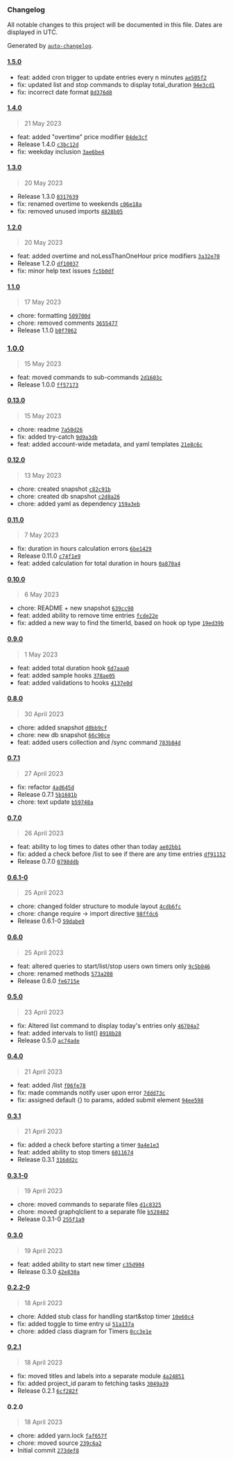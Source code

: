 ### Changelog

All notable changes to this project will be documented in this file. Dates are displayed in UTC.

Generated by [`auto-changelog`](https://github.com/CookPete/auto-changelog).

#### [1.5.0](https://github.com/gokceno/happy-path-time-tracker/compare/1.4.0...1.5.0)

- feat: added cron trigger to update entries every n minutes [`ae505f2`](https://github.com/gokceno/happy-path-time-tracker/commit/ae505f27289f022bfc5c9a442d1541c978099b68)
- fix: updated list and stop commands to display total_duration [`94e3cd1`](https://github.com/gokceno/happy-path-time-tracker/commit/94e3cd135b0e14cfd0f5d0e71d83b4a71765f683)
- fix: incorrect date format [`0d376d8`](https://github.com/gokceno/happy-path-time-tracker/commit/0d376d81380ae9240d31aab17977ab2fbed5086a)

#### [1.4.0](https://github.com/gokceno/happy-path-time-tracker/compare/1.3.0...1.4.0)

> 21 May 2023

- feat: added "overtime" price modifier [`04de3cf`](https://github.com/gokceno/happy-path-time-tracker/commit/04de3cf317f7d6614917cd87046fbc873fdee655)
- Release 1.4.0 [`c3bc12d`](https://github.com/gokceno/happy-path-time-tracker/commit/c3bc12df3dd5e2dabc02f68d4e6b81a13d37fe5e)
- fix: weekday inclusion [`3ae6be4`](https://github.com/gokceno/happy-path-time-tracker/commit/3ae6be42f8495f101cef94dfd08eb20b9094e33d)

#### [1.3.0](https://github.com/gokceno/happy-path-time-tracker/compare/1.2.0...1.3.0)

> 20 May 2023

- Release 1.3.0 [`8317639`](https://github.com/gokceno/happy-path-time-tracker/commit/83176392883deec452e60cae01f22fdd909941f5)
- fix: renamed overtime to weekends [`c06e18a`](https://github.com/gokceno/happy-path-time-tracker/commit/c06e18a31c35e0d5dcd56e63b75d2d3431eafae7)
- fix: removed unused imports [`4828b05`](https://github.com/gokceno/happy-path-time-tracker/commit/4828b051df527f9901c91c2896a38c3ace15959c)

#### [1.2.0](https://github.com/gokceno/happy-path-time-tracker/compare/1.1.0...1.2.0)

> 20 May 2023

- feat: added overtime and noLessThanOneHour price modifiers [`3a32e70`](https://github.com/gokceno/happy-path-time-tracker/commit/3a32e70b9a4748fc91fca0c0eafd99dc671a6fc8)
- Release 1.2.0 [`df10037`](https://github.com/gokceno/happy-path-time-tracker/commit/df10037825151f5a08e9fe6840bc076ead01aca5)
- fix: minor help text issues [`fc5b0df`](https://github.com/gokceno/happy-path-time-tracker/commit/fc5b0dfe3675ceba33866d7f88a0451ed126957e)

#### [1.1.0](https://github.com/gokceno/happy-path-time-tracker/compare/1.0.0...1.1.0)

> 17 May 2023

- chore: formatting [`509700d`](https://github.com/gokceno/happy-path-time-tracker/commit/509700dda0aab80a3a91d4bf6f9aa3088db17261)
- chore: removed comments [`3655477`](https://github.com/gokceno/happy-path-time-tracker/commit/3655477ae3c8be97fd772b6d3b01a6b5b394164d)
- Release 1.1.0 [`b0f7062`](https://github.com/gokceno/happy-path-time-tracker/commit/b0f70622d555e5ade3b7036d4e79d8f92c32470c)

### [1.0.0](https://github.com/gokceno/happy-path-time-tracker/compare/0.13.0...1.0.0)

> 15 May 2023

- feat: moved commands to sub-commands [`2d1603c`](https://github.com/gokceno/happy-path-time-tracker/commit/2d1603c281c6da154d5973312802eae37389f8ab)
- Release 1.0.0 [`ff57173`](https://github.com/gokceno/happy-path-time-tracker/commit/ff57173c48e930bc901c9a1f5125739da4028fda)

#### [0.13.0](https://github.com/gokceno/happy-path-time-tracker/compare/0.12.0...0.13.0)

> 15 May 2023

- chore: readme [`7a50d26`](https://github.com/gokceno/happy-path-time-tracker/commit/7a50d26d0266f1fabd68074fb9d8a8dd5939a9d2)
- fix: added try-catch [`9d9a3db`](https://github.com/gokceno/happy-path-time-tracker/commit/9d9a3dbba4577da651987652421f6c29abf08192)
- feat: added account-wide metadata, and yaml templates [`21e8c6c`](https://github.com/gokceno/happy-path-time-tracker/commit/21e8c6c1ee2270221f524f8f2746f9f9ec11ab1f)

#### [0.12.0](https://github.com/gokceno/happy-path-time-tracker/compare/0.11.0...0.12.0)

> 13 May 2023

- chore: created snapshot [`c82c91b`](https://github.com/gokceno/happy-path-time-tracker/commit/c82c91b82716f86fb9d60c0d0d9febd69fea0ae5)
- chore: created db snapshot [`c2d8a26`](https://github.com/gokceno/happy-path-time-tracker/commit/c2d8a268b1993dd95ecb5b20c2f9827f99ba315e)
- chore: added yaml as dependency [`159a3eb`](https://github.com/gokceno/happy-path-time-tracker/commit/159a3eb702bf130c1701b3bd93224c5f8a085b73)

#### [0.11.0](https://github.com/gokceno/happy-path-time-tracker/compare/0.10.0...0.11.0)

> 7 May 2023

- fix: duration in hours calculation errors [`6be1429`](https://github.com/gokceno/happy-path-time-tracker/commit/6be14299d3e45751ed6abbb79f05521242856b2d)
- Release 0.11.0 [`c74f1e9`](https://github.com/gokceno/happy-path-time-tracker/commit/c74f1e924cd7eba6b1f2164774e495045f03a41c)
- feat: added calculation for total duration in hours [`0a870a4`](https://github.com/gokceno/happy-path-time-tracker/commit/0a870a4be7e5bf59947a6a7f2985ff49fe0adae6)

#### [0.10.0](https://github.com/gokceno/happy-path-time-tracker/compare/0.9.0...0.10.0)

> 6 May 2023

- chore: README + new snapshot [`639cc90`](https://github.com/gokceno/happy-path-time-tracker/commit/639cc90024e4bf58a5892a8bc793503d9ee20b86)
- feat: added ability to remove time entries [`fcde22e`](https://github.com/gokceno/happy-path-time-tracker/commit/fcde22e7d7d478b1d1b2d5300eeb84f4ba8cba1c)
- fix: added a new way to find the timerId, based on hook op type [`19ed39b`](https://github.com/gokceno/happy-path-time-tracker/commit/19ed39ba927a3c1ad9d320c87dae516c1c5adc0c)

#### [0.9.0](https://github.com/gokceno/happy-path-time-tracker/compare/0.8.0...0.9.0)

> 1 May 2023

- feat: added total duration hook [`6d7aaa0`](https://github.com/gokceno/happy-path-time-tracker/commit/6d7aaa018164c04651cb2e7ada2a43f059a0e398)
- feat: added sample hooks [`378ae05`](https://github.com/gokceno/happy-path-time-tracker/commit/378ae05fca19e25b376ec684147859662cd94fd9)
- feat: added validations to hooks [`4137e0d`](https://github.com/gokceno/happy-path-time-tracker/commit/4137e0d477f48cd39446ea4f632786669415bc19)

#### [0.8.0](https://github.com/gokceno/happy-path-time-tracker/compare/0.7.1...0.8.0)

> 30 April 2023

- chore: added snapshot [`d0bb9cf`](https://github.com/gokceno/happy-path-time-tracker/commit/d0bb9cff25d7031bc3bb21b51f036e24781039aa)
- chore: new db snapshot [`66c90ce`](https://github.com/gokceno/happy-path-time-tracker/commit/66c90ced6fe2b9afadeb8e350d327338f49da0c8)
- feat: added users collection and /sync command [`783b84d`](https://github.com/gokceno/happy-path-time-tracker/commit/783b84d59da285f186a8a7be3ca93c5c609b74b9)

#### [0.7.1](https://github.com/gokceno/happy-path-time-tracker/compare/0.7.0...0.7.1)

> 27 April 2023

- fix: refactor [`4ad645d`](https://github.com/gokceno/happy-path-time-tracker/commit/4ad645d7cd37ad0eebd13c3f4d6d5eef0a91b763)
- Release 0.7.1 [`5b1681b`](https://github.com/gokceno/happy-path-time-tracker/commit/5b1681baa6ac04c5f1a32f2576a4da3cbb540213)
- chore: text update [`b59748a`](https://github.com/gokceno/happy-path-time-tracker/commit/b59748a8390152bc81d0ebf96befab7bbc1fbf27)

#### [0.7.0](https://github.com/gokceno/happy-path-time-tracker/compare/0.6.1-0...0.7.0)

> 26 April 2023

- feat: ability to log times to dates other than today [`ae02bb1`](https://github.com/gokceno/happy-path-time-tracker/commit/ae02bb1613c426a8365bb63a60fb338c79eb8d8c)
- fix: added a check before /list to see if there are any time entries [`df91152`](https://github.com/gokceno/happy-path-time-tracker/commit/df91152b421657108ef377d86d9bdf149718ba40)
- Release 0.7.0 [`0798ddb`](https://github.com/gokceno/happy-path-time-tracker/commit/0798ddb17dabd15b478e634268627e165127812d)

#### [0.6.1-0](https://github.com/gokceno/happy-path-time-tracker/compare/0.6.0...0.6.1-0)

> 25 April 2023

- chore: changed folder structure to module layout [`4cdb6fc`](https://github.com/gokceno/happy-path-time-tracker/commit/4cdb6fcd2725e1f996e09f3573c916a57f107afe)
- chore: change require -&gt; import directive [`98ffdc6`](https://github.com/gokceno/happy-path-time-tracker/commit/98ffdc646a7f97ecbcbb09d3c0a14e0ac9e7519e)
- Release 0.6.1-0 [`59dabe9`](https://github.com/gokceno/happy-path-time-tracker/commit/59dabe9dd2a89fe2234dc2bd7814129c142d4aed)

#### [0.6.0](https://github.com/gokceno/happy-path-time-tracker/compare/0.5.0...0.6.0)

> 25 April 2023

- feat: altered queries to start/list/stop users own timers only [`9c5b046`](https://github.com/gokceno/happy-path-time-tracker/commit/9c5b046732d7623298585e788c9bd8179b8274dd)
- chore: renamed methods [`573a208`](https://github.com/gokceno/happy-path-time-tracker/commit/573a2081e96f3e34c5343ad4b89dc511f421e4a8)
- Release 0.6.0 [`fe6715e`](https://github.com/gokceno/happy-path-time-tracker/commit/fe6715ecda2f77d3dc289f2214595871eea2e5a9)

#### [0.5.0](https://github.com/gokceno/happy-path-time-tracker/compare/0.4.0...0.5.0)

> 23 April 2023

- fix: Altered list command to display today's entries only [`46704a7`](https://github.com/gokceno/happy-path-time-tracker/commit/46704a7e9c5c514263993fe96a79408c6f4b80e8)
- feat: added intervals to list() [`8918b28`](https://github.com/gokceno/happy-path-time-tracker/commit/8918b284875c7c3dff00d26c1ed98b20796dcf45)
- Release 0.5.0 [`ac74ade`](https://github.com/gokceno/happy-path-time-tracker/commit/ac74ade577490c64d6892a09a9f35e707c99485c)

#### [0.4.0](https://github.com/gokceno/happy-path-time-tracker/compare/0.3.1...0.4.0)

> 21 April 2023

- feat: added /list [`f06fe78`](https://github.com/gokceno/happy-path-time-tracker/commit/f06fe78506cb2516bdc603fbbb2daa7c12db6085)
- fix: made commands notify user upon error [`7ddd73c`](https://github.com/gokceno/happy-path-time-tracker/commit/7ddd73c85f8c555d124909957f0caad6bf4a907f)
- fix: assigned default {} to params, added submit element [`94ee598`](https://github.com/gokceno/happy-path-time-tracker/commit/94ee5984eb649d2d6fe88c73aba488e508778794)

#### [0.3.1](https://github.com/gokceno/happy-path-time-tracker/compare/0.3.1-0...0.3.1)

> 21 April 2023

- fix: added a check before starting a timer [`9a4e1e3`](https://github.com/gokceno/happy-path-time-tracker/commit/9a4e1e30d80cf83cc2b8d493d941acd6bde2d4f3)
- feat: added ability to stop timers [`6011674`](https://github.com/gokceno/happy-path-time-tracker/commit/6011674383a734c795bd16f3f2a5f2c47a2fb4e6)
- Release 0.3.1 [`316dd2c`](https://github.com/gokceno/happy-path-time-tracker/commit/316dd2c044858842079378f07bb0d02d59c2c7c1)

#### [0.3.1-0](https://github.com/gokceno/happy-path-time-tracker/compare/0.3.0...0.3.1-0)

> 19 April 2023

- chore: moved commands to separate files [`d1c8325`](https://github.com/gokceno/happy-path-time-tracker/commit/d1c8325dbdbf747d66c0807ed760be7e492794ed)
- chore: moved graphqlclient to a separate file [`b528482`](https://github.com/gokceno/happy-path-time-tracker/commit/b528482841d57ff273464df2233b27d5a4866904)
- Release 0.3.1-0 [`255f1a9`](https://github.com/gokceno/happy-path-time-tracker/commit/255f1a95ab32982603705130645293c3867be4ec)

#### [0.3.0](https://github.com/gokceno/happy-path-time-tracker/compare/0.2.2-0...0.3.0)

> 19 April 2023

- feat: added ability to start new timer [`c35d904`](https://github.com/gokceno/happy-path-time-tracker/commit/c35d9048c5a8bcfbf2363804f1406dd6fc15f376)
- Release 0.3.0 [`42e830a`](https://github.com/gokceno/happy-path-time-tracker/commit/42e830a6c151180076e0a197c74e46a119d2ffa4)

#### [0.2.2-0](https://github.com/gokceno/happy-path-time-tracker/compare/0.2.1...0.2.2-0)

> 18 April 2023

- chore: Added stub class for handling start&stop timer [`10e60c4`](https://github.com/gokceno/happy-path-time-tracker/commit/10e60c4b59d77798ef72a5f8e5dd7a9a3e62e161)
- fix: added toggle to time entry ui [`51a137a`](https://github.com/gokceno/happy-path-time-tracker/commit/51a137a4883268668e038b4174c8b1da3cd8325a)
- chore: added class diagram for Timers [`0cc3e1e`](https://github.com/gokceno/happy-path-time-tracker/commit/0cc3e1ef372f115c80399b5184be75c9fca1f5e0)

#### [0.2.1](https://github.com/gokceno/happy-path-time-tracker/compare/0.2.0...0.2.1)

> 18 April 2023

- fix: moved titles and labels into a separate module [`4a24851`](https://github.com/gokceno/happy-path-time-tracker/commit/4a24851cdde0caaf3dad32113cf425e1a048341e)
- fix: added project_id param to fetching tasks [`3049a39`](https://github.com/gokceno/happy-path-time-tracker/commit/3049a390a7ecd74075c8bc1cd7ddf66766a8a43e)
- Release 0.2.1 [`6cf282f`](https://github.com/gokceno/happy-path-time-tracker/commit/6cf282fd1c2038f87dfa0081f99a4cecbc66962e)

#### 0.2.0

> 18 April 2023

- chore: added yarn.lock [`faf657f`](https://github.com/gokceno/happy-path-time-tracker/commit/faf657f9185403687353a3395f9a251dcc46740f)
- chore: moved source [`239c6a2`](https://github.com/gokceno/happy-path-time-tracker/commit/239c6a239359a0130032c6dd54fcb231770ebb9b)
- Initial commit [`273def8`](https://github.com/gokceno/happy-path-time-tracker/commit/273def8d713c8ada7983ad037bea8c0d043e1f1a)
